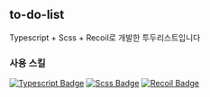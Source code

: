 ## to-do-list
Typescript + Scss + Recoil로 개발한 투두리스트입니다

### 사용 스킬
[![Typescript Badge](https://img.shields.io/badge/TypeScript-3178C6?style=flat&logo=TypeScript&logoColor=white)](https://www.typescriptlang.org/)
[![Scss Badge](https://img.shields.io/badge/Scss-CC6699?style=flat&logo=Sass&logoColor=white)](https://sass-lang.com/)
[![Recoil Badge](https://img.shields.io/badge/Recoil-000000?style=flat)](https://recoiljs.org/ko/)
